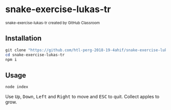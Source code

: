 # snake-exercise-lukas-tr
<small>snake-exercise-lukas-tr created by GitHub Classroom</small>

## Installation

```powershell
git clone "https://github.com/htl-perg-2018-19-4ahif/snake-exercise-lukas-tr.git"
cd snake-exercise-lukas-tr
npm i
```

## Usage

```powershell
node index
```

Use <kbd>Up</kbd>, <kbd>Down</kbd>, <kbd>Left</kbd> and <kbd>Right</kbd> to move and <kbd>ESC</kbd> to quit. Collect apples to grow. 
